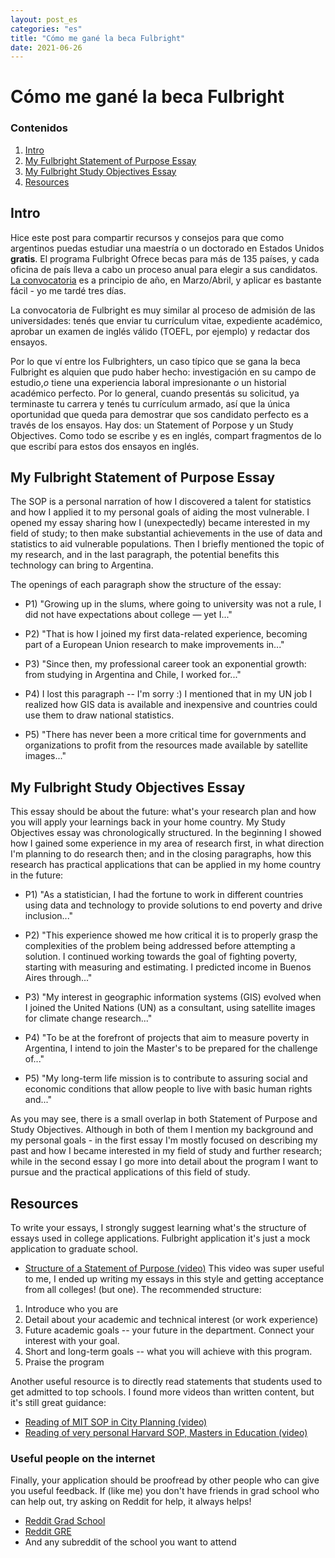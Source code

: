 ```yaml
---
layout: post_es
categories: "es"
title: "Cómo me gané la beca Fulbright"
date: 2021-06-26
---
```


# Cómo me gané la beca Fulbright

### Contenidos
1. [Intro](#intro)
2. [My Fulbright Statement of Purpose Essay](#p1)
3. [My Fulbright Study Objectives Essay ](#p2)
4. [Resources](#p3)

## Intro <a name="introduction"></a>

Hice este post para compartir recursos y consejos para que como argentinos puedas estudiar una maestría o un doctorado en Estados Unidos **gratis**. El programa Fulbright
Ofrece becas para más de 135 países, y cada oficina de país lleva a cabo un proceso anual para elegir a sus candidatos. [La convocatoria](http://fulbright.edu.ar/course/beca-master-y-doctorado/#:~:text=Requisitos%20generales,-Las%20becas%20son&text=Las%20becas%20est%C3%A1n%20restringidas%20a,Unidos%20por%20per%C3%ADodos%20prolongados%20anteriormente.
) es a principio de año, en Marzo/Abril, y aplicar es bastante fácil - yo me tardé tres días.


La convocatoria de Fulbright es muy similar al proceso de admisión de las universidades: tenés que enviar tu currículum vitae, expediente académico, aprobar un examen de inglés válido (TOEFL, por ejemplo) y redactar dos ensayos.

Por lo que ví entre los Fulbrighters, un caso típico que se gana la beca Fulbright es alquien que pudo haber hecho: investigación en su campo de estudio,_o_ tiene una experiencia laboral impresionante _o_ un historial académico perfecto. Por lo general, cuando presentás su solicitud, ya terminaste tu carrera y tenés tu currículum armado, así que la única oportunidad que queda para demostrar que sos candidato perfecto es a través de los ensayos. Hay dos: un Statement of Porpose y un Study Objectives. Como todo se escribe y es en inglés, compart fragmentos de lo que escribí para estos dos ensayos en inglés.

## My Fulbright Statement of Purpose Essay <a name="p1"></a>
The SOP is a personal narration of how I discovered a talent for statistics and how I applied it to my personal goals of aiding the most vulnerable. I opened my essay sharing how I (unexpectedly) became interested in my field of study; to then make substantial achievements in the use of data and statistics to aid vulnerable populations. Then I briefly mentioned the topic of my research, and in the last paragraph, the potential benefits this technology can bring to Argentina.

The openings of each paragraph show the structure of the essay:

- P1) "Growing up in the slums, where going to university was not a rule, I did not have expectations about college — yet I..."

- P2) "That is how I joined my first data-related experience, becoming part of a European Union research to make improvements in..."

- P3) "Since then, my professional career took an exponential growth: from studying in Argentina and Chile, I worked for..."

- P4) I lost this paragraph -- I'm sorry :) I mentioned that in my UN job I realized how GIS data is available and inexpensive and countries could use them to draw national statistics.

- P5) "There has never been a more critical time for governments and organizations to profit from the resources made available by satellite images..."



## My Fulbright Study Objectives Essay <a name="p2"></a>

This essay should be about the future: what's your research plan and how you will apply your learnings back in your home country.
My Study Objectives essay was chronologically structured. In the beginning I showed how I gained some experience in my area of research first, in what direction I'm planning to do research then; and in the closing paragraphs, how this research has practical applications that can be applied in my home country in the future:

- P1) "As a statistician, I had the fortune to work in different countries using data and technology to provide solutions to end poverty and drive inclusion..."

- P2) "This experience showed me how critical it is to properly grasp the complexities of the problem being addressed before attempting a solution. I continued working towards the goal of fighting poverty, starting with measuring and estimating. I predicted income in Buenos Aires through..."

- P3) "My interest in geographic information systems (GIS) evolved when I joined the United Nations (UN) as a consultant, using satellite images for climate change research..."

- P4) "To be at the forefront of projects that aim to measure poverty in Argentina, I intend to join the Master's to be prepared for the challenge of..."

- P5) "My long-term life mission is to contribute to assuring social and economic conditions that allow people to live with basic human rights and..."

As you may see, there is a small overlap in both Statement of Purpose and Study Objectives. Although in both of them I mention my background and my personal goals - in the first essay I'm mostly focused on describing my past and how I became interested in my field of study and further research; while in the second essay I go more into detail about the program I want to pursue and the practical applications of this field of study.


## Resources <a name="p3"></a>

To write your essays, I strongly suggest learning what's the structure of essays used in college applications. Fulbright application it's just a mock application to graduate school.

- [Structure of a Statement of Purpose (video)](https://www.youtube.com/watch?v=Yr1OXIS8cjY)
This video was super useful to me, I ended up writing my essays in this style and getting acceptance from all colleges! (but one). The recommended structure:

1. Introduce who you are
2. Detail about your academic and technical interest (or work experience)
3. Future academic goals -- your future in the department. Connect your interest with your goal.
4. Short and long-term goals -- what you will achieve with this program.
5. Praise the program  

Another useful resource is to directly read statements that students used to get admitted to top schools. I found more videos than written content, but it's still great guidance:

- [Reading of MIT SOP in City Planning (video)](https://www.youtube.com/watch?v=yjhSbp2JWp4)
- [Reading of very personal Harvard SOP, Masters in Education (video)](https://www.youtube.com/watch?v=hFc-MawCIDI)


### Useful people on the internet <a name="p4"></a>

Finally, your application should be proofread by other people who can give you useful feedback. If (like me) you don't have friends in grad school who can help out, try asking on Reddit for help, it always helps!

- [Reddit Grad School](https://www.reddit.com/r/GradSchool/)
- [Reddit GRE](https://www.reddit.com/r/GRE/)
- And any subreddit of the school you want to attend
